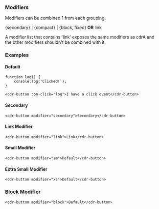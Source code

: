 ### Modifiers

Modifiers can be combined 1 from each grouping.

{secondary} | {compact} | {block, fixed} **OR** link

A modifier list that contains 'link' exposes the same modifiers as cdrA and the other modifiers shouldn't be combined with it.

### Examples

#### Default

```
function log() {
    console.log('Clicked!');
}

<cdr-button :on-click="log">I have a click event</cdr-button>
```

#### Secondary

```
<cdr-button modifier="secondary">Secondary</cdr-button>
```

#### Link Modifier

```
<cdr-button modifier="link">Link</cdr-button>
```

#### Small Modifier

```
<cdr-button modifier="sm">Default</cdr-button>
```

#### Extra Small Modifier

```
<cdr-button modifier="xs">Default</cdr-button>
```

### Block Modifier

```
<cdr-button modifier="block">Default</cdr-button>
```
